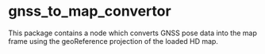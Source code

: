 # gnss_to_map_convertor

This package contains a node which converts GNSS pose data into the map frame using the geoReference projection of the loaded HD map.

